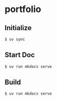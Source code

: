 # portfolio

## Initialize

```bash
$ uv sync
```

## Start Doc

```bash
$ uv run mkdocs serve
```

## Build

```bash
$ uv run mkdocs serve
```
